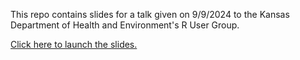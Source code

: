 This repo contains slides for a talk given on 9/9/2024 to the Kansas Department of Health and Environment's R User Group.

[Click here to launch the slides.](https://eliotmonaco.github.io/presentation-reproducibility/slides.html)

